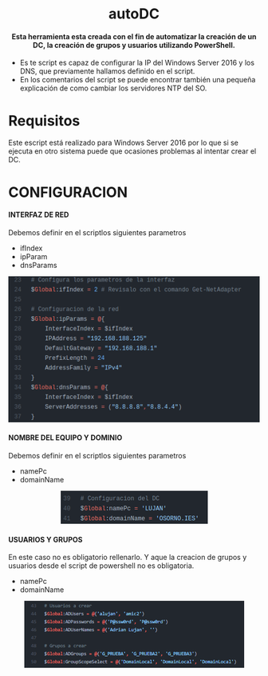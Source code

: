 <div align="center">
  <h1>autoDC</h1>
  <h4>Esta herramienta esta creada con el fin de automatizar la creación de un DC, la creación de grupos y usuarios utilizando PowerShell.</h4>
</div>
<ul>
    <li>Es te script es capaz de configurar la IP del Windows Server 2016 y los DNS, que previamente hallamos definido en el script.</li>
    <li>En los comentarios del script se puede encontrar también una pequeña explicación de como cambiar los servidores NTP del SO.</li>
</ul> 

Requisitos
======
Este escript está realizado para Windows Server 2016 por lo que si se ejecuta en otro sistema puede que ocasiones problemas al intentar crear el DC.


CONFIGURACION
======
<h4>INTERFAZ DE RED</h4>
<p>Debemos definir en el scriptlos siguientes parametros</p>
<ul>
    <li>ifIndex</li>
    <li>ipParam</li>
    <li>dnsParams</li>
</ul> 
<div align="center">
  <img src="img/conf/red.png">
</div>

<h4>NOMBRE DEL EQUIPO Y DOMINIO</h4>
<p>Debemos definir en el scriptlos siguientes parametros</p>
<ul>
    <li>namePc</li>
    <li>domainName</li>
</ul> 
<div align="center">
  <img src="img/conf/userDomain.png">
</div>
<h4>USUARIOS Y GRUPOS</h4>
<p>En este caso no es obligatorio rellenarlo. Y aque la creacion de grupos y usuarios desde el script de powershell no es obligatoria.</p>
<ul>
    <li>namePc</li>
    <li>domainName</li>
</ul> 
<div align="center">
  <img src="img/conf/userGrup.png">
</div>
